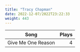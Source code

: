 ```yaml
---
title: "Tracy Chapman"
date: 2022-12-07/2022T23:22:33
weight: 443
---
```




 Song | Plays 
----- | -----:
Give Me One Reason | 4

